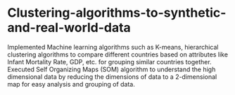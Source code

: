# Clustering-algorithms-to-synthetic-and-real-world-data
Implemented Machine learning algorithms such as K-means, hierarchical clustering algorithms to compare different countries based on attributes like Infant Mortality Rate, GDP, etc. for grouping similar countries together. Executed Self Organizing Maps (SOM) algorithm to understand the high dimensional data by reducing the dimensions of data to a 2-dimensional map for easy analysis and grouping of data.
